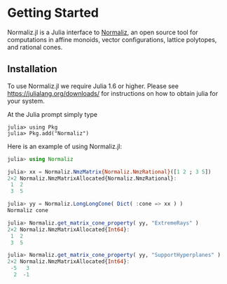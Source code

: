 # Getting Started

Normaliz.jl is a Julia interface to [Normaliz](https://github.com/Normaliz/Normaliz),
an open source tool for computations in affine monoids, vector configurations,
lattice polytopes, and rational cones.


## Installation

To use Normaliz.jl we require Julia 1.6 or higher. Please see
<https://julialang.org/downloads/> for instructions on
how to obtain julia for your system.

At the Julia prompt simply type

```
julia> using Pkg
julia> Pkg.add("Normaliz")
```

Here is an example of using Normaliz.jl:

```julia
julia> using Normaliz

julia> xx = Normaliz.NmzMatrix{Normaliz.NmzRational}([1 2 ; 3 5])
2×2 Normaliz.NmzMatrixAllocated{Normaliz.NmzRational}:
 1  2
 3  5

julia> yy = Normaliz.LongLongCone( Dict( :cone => xx ) )
Normaliz cone

julia> Normaliz.get_matrix_cone_property( yy, "ExtremeRays" )
2×2 Normaliz.NmzMatrixAllocated{Int64}:
 1  2
 3  5

julia> Normaliz.get_matrix_cone_property( yy, "SupportHyperplanes" )
2×2 Normaliz.NmzMatrixAllocated{Int64}:
 -5   3
  2  -1
```
